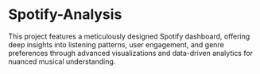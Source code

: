 # Spotify-Analysis
This project features a meticulously designed Spotify dashboard, offering deep insights into listening patterns, user engagement, and genre preferences through advanced visualizations and data-driven analytics for nuanced musical understanding.
